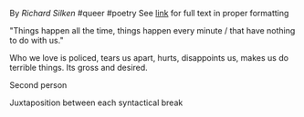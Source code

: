 By *Richard Silken*
#queer #poetry 
See [link](https://anotherhand.livejournal.com/40250.html) for full text in proper formatting

"Things happen all the time, things happen every minute / that have nothing to do with us."

Who we love is policed, tears us apart, hurts, disappoints us, makes us do terrible things. Its gross and desired.

Second person

Juxtaposition between each syntactical break